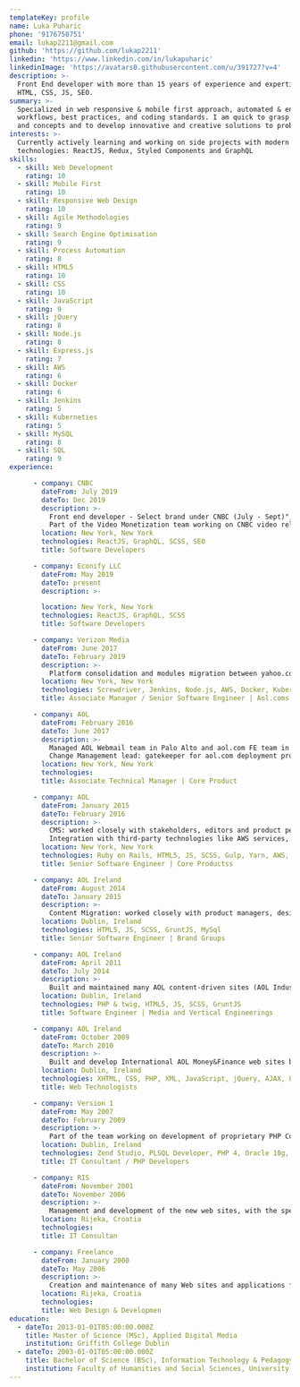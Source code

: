 ```yaml
---
templateKey: profile
name: Luka Puharic
phone: '9176750751'
email: lukap2211@gmail.com
github: 'https://github.com/lukap2211'
linkedin: 'https://www.linkedin.com/in/lukapuharic'
linkedinImage: 'https://avatars0.githubusercontent.com/u/391727?v=4'
description: >-
  Front End developer with more than 15 years of experience and expertise in
  HTML, CSS, JS, SEO.
summary: >-
  Specialized in web responsive & mobile first approach, automated & enhanced
  workflows, best practices, and coding standards. I am quick to grasp new ideas
  and concepts and to develop innovative and creative solutions to problems
interests: >-
  Currently actively learning and working on side projects with modern
  technologies: ReactJS, Redux, Styled Components and GraphQL
skills:
  - skill: Web Development
    rating: 10
  - skill: Mobile First
    rating: 10
  - skill: Responsive Web Design
    rating: 10
  - skill: Agile Methodologies
    rating: 9
  - skill: Search Engine Optimisation
    rating: 9
  - skill: Process Automation
    rating: 8
  - skill: HTML5
    rating: 10
  - skill: CSS
    rating: 10
  - skill: JavaScript
    rating: 9
  - skill: jQuery
    rating: 8
  - skill: Node.js
    rating: 8
  - skill: Express.js
    rating: 7
  - skill: AWS
    rating: 6
  - skill: Docker
    rating: 6
  - skill: Jenkins
    rating: 5
  - skill: Kuberneties
    rating: 5
  - skill: MySQL
    rating: 8
  - skill: SQL
    rating: 9
experience:

      - company: CNBC
        dateFrom: July 2019
        dateTo: Dec 2019
        description: >-
          Front end developer - Select brand under CNBC (July - Sept)",
          Part of the Video Monetization team working on CNBC video related frontend tasks (Oct - Dec).
        location: New York, New York
        technologies: ReactJS, GraphQL, SCSS, SEO
        title: Software Developers

      - company: Econify LLC
        dateFrom: May 2019
        dateTo: present
        description: >-

        location: New York, New York
        technologies: ReactJS, GraphQL, SCSS
        title: Software Developers

      - company: Verizon Media
        dateFrom: June 2017
        dateTo: February 2019
        description: >-
          Platform consolidation and modules migration between yahoo.com and aol.com. CI/CD support for Yahoo.com Lifestyle, Entertainment, and Sports channels: detecting, identifying and resolving issues in the CI/CD process"
        location: New York, New York
        technologies: Screwdriver, Jenkins, Node.js, AWS, Docker, Kuberneties, Marko, HTML5, JS, SCSS, Gulp, Yarn, proprietary test tools
        title: Associate Manager / Senior Software Engineer | Aol.coms

      - company: AOL
        dateFrom: February 2016
        dateTo: June 2017
        description: >-
          Managed AOL Webmail team in Palo Alto and aol.com FE team in NYC responsible for content migration-related projects.",
          Change Management lead: gatekeeper for aol.com deployment process, driving all aol.com deployments to production
        location: New York, New York
        technologies:
        title: Associate Technical Manager | Core Product

      - company: AOL
        dateFrom: January 2015
        dateTo: February 2016
        description: >-
          CMS: worked closely with stakeholders, editors and product people to build a CMS to support aol.com based on users requirements",
          Integration with third-party technologies like AWS services, automated deployment tasks using Gulp, SEO optimisation, Google AMP implementation, GitHub versioning system, Jenkins automated job
        location: New York, New York
        technologies: Ruby on Rails, HTML5, JS, SCSS, Gulp, Yarn, AWS, Jenkins, Google AMP
        title: Senior Software Engineer | Core Productss

      - company: AOL Ireland
        dateFrom: August 2014
        dateTo: January 2015
        description: >-
          Content Migration: worked closely with product managers, design team and other dev team members to migrate various sites that eventually became main channels under aol.com: Kitchendaily.com > www.aol.com/food, Stlyelist.com > www.aol.com/style, Dailyfinance.com > www.aol.com/finance, Games.com > www.aol.com/games"
        location: Dublin, Ireland
        technologies: HTML5, JS, SCSS, GruntJS, MySql
        title: Senior Software Engineer | Brand Groups

      - company: AOL Ireland
        dateFrom: April 2011
        dateTo: July 2014
        description: >-
          Built and maintained many AOL content-driven sites (AOL Industry, AOL Entertainment, AOL Music) using proprietary AMP platform (AOL Media Platform)."
        location: Dublin, Ireland
        technologies: PHP & twig, HTML5, JS, SCSS, GruntJS
        title: Software Engineer | Media and Vertical Engineerings

      - company: AOL Ireland
        dateFrom: October 2009
        dateTo: March 2010
        description: >-
          Built and develop International AOL Money&Finance web sites based on specific requirements gathered on regular weekly meetings and demos. Worked as a part of the international and global team located all over the world (US, India, UK, Germany)."
        location: Dublin, Ireland
        technologies: XHTML, CSS, PHP, XML, JavaScript, jQuery, AJAX, PhotoShop, Cross browser testing, SEO
        title: Web Technologists

      - company: Version 1
        dateFrom: May 2007
        dateTo: February 2009
        description: >-
          Part of the team working on development of proprietary PHP Core Framework Application. The content management system examination of the My Version 1 web portal. Internal timesheet system development."
        location: Dublin, Ireland
        technologies: Zend Studio, PLSQL Developer, PHP 4, Oracle 10g, V1 Core Framework Application, CSS, LDAP, CVS, Bugzilla
        title: IT Consultant / PHP Developers

      - company: RIS
        dateFrom: November 2001
        dateTo: November 2006
        description: >-
          Management and development of the new web sites, with the specific requirements provided from clients. Coordinating closely with Account Executives, actively soliciting new clients and nurturing existing client accounts, ensuring their needs and requirements were not only accommodated but surpassed. Training clients in subsequent website maintenance. Initiating a company-wide changeover to a much faster ISP with enhanced technical support."
        location: Rijeka, Croatia
        technologies:
        title: IT Consultan

      - company: Freelance
        dateFrom: January 2000
        dateTo: May 2006
        description: >-
          Creation and maintenance of many Web sites and applications for corporate, non-profit and other clients. Performed the full spectrum of Web-related tasks, including rapid prototyping, design and layout, graphics creation and optimisation"
        location: Rijeka, Croatia
        technologies:
        title: Web Design & Developmen
education:
  - dateTo: 2013-01-01T05:00:00.000Z
    title: Master of Science (MSc), Applied Digital Media
    institution: Griffith College Dublin
  - dateTo: 2003-01-01T05:00:00.000Z
    title: Bachelor of Science (BSc), Information Technology & Pedagogy
    institution: Faculty of Humanities and Social Sciences, University of Rijeka
---
```

